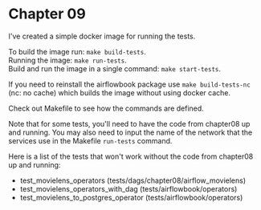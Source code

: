 # Chapter 09

I've created a simple docker image for running the tests.

To build the image run: `make build-tests`.<br>
Running the image: `make run-tests`. <br>
Build and run the image in a single command:
`make start-tests`.

If you need to reinstall the airflowbook package use
`make build-tests-nc` (nc: no cache) which builds the
image without using docker cache.

Check out Makefile to see how the commands are
defined.

Note that for some tests, you'll need to have the code
from chapter08 up and running. You may also need to
input the name of the network that the services
use in the Makefile `run-tests` command.

Here is a list of the tests that won't work without the
code from chapter08 up and running:
- test_movielens_operators (tests/dags/chapter08/airflow_movielens)
- test_movielens_operators_with_dag (tests/airflowbook/operators)
- test_movielens_to_postgres_operator (tests/airflowbook/operators)
